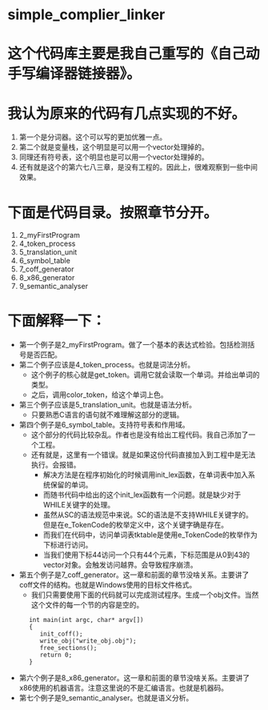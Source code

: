 # simple_complier_linker

# 这个代码库主要是我自己重写的《自己动手写编译器链接器》。
# 我认为原来的代码有几点实现的不好。
1.  第一个是分词器。这个可以写的更加优雅一点。
2.  第二个就是变量栈，这个明显是可以用一个vector<string>处理掉的。
3.  同理还有符号表，这个明显也是可以用一个vector<Symbol>处理掉的。
4.  还有就是这个的第六七八三章，是没有工程的。因此上，很难观察到一些中间效果。

# 下面是代码目录。按照章节分开。
1. 2_myFirstProgram
2. 4_token_process
3. 5_translation_unit
4. 6_symbol_table
5. 7_coff_generator
6. 8_x86_generator
7. 9_semantic_analyser

# 下面解释一下：
*  第一个例子是2_myFirstProgram。做了一个基本的表达式检验。包括检测括号是否匹配。
*  第二个例子应该是4_token_process。也就是词法分析。
   - 这个例子的核心就是get_token。调用它就会读取一个单词。并给出单词的类型。
   - 之后，调用color_token，给这个单词上色。
* 第三个例子应该是5_translation_unit。也就是语法分析。
   - 只要熟悉C语言的语句就不难理解这部分的逻辑。
* 第四个例子是6_symbol_table。支持符号表和作用域。
   - 这个部分的代码比较杂乱。作者也是没有给出工程代码。我自己添加了一个工程。
   - 还有就是，这里有一个错误。就是如果这份代码直接加入到工程中是无法执行。会报错。
     - 解决方法是在程序初始化的时候调用init_lex函数，在单词表中加入系统保留的单词。
     - 而随书代码中给出的这个init_lex函数有一个问题。就是缺少对于WHILE关键字的处理。
     - 虽然从SC的语法规范中来说。SC的语法是不支持WHILE关键字的。但是在e_TokenCode的枚举定义中，这个关键字确是存在。
     - 而我们在代码中，访问单词表tktable是使用e_TokenCode的枚举作为下标进行访问。
     - 当我们使用下标44访问一个只有44个元素，下标范围是从0到43的vector对象。会触发访问越界。会导致程序崩溃。
* 第五个例子是7_coff_generator。这一章和前面的章节没啥关系。主要讲了coff文件的结构。也就是Windows使用的目标文件格式。
     - 我们只需要使用下面的代码就可以完成测试程序。生成一个obj文件。当然这个文件的每一个节的内容是空的。
```
      int main(int argc, char* argv[])
      {
         init_coff();
         write_obj("write_obj.obj"); 
         free_sections();
         return 0;
      }
```
* 第六个例子是8_x86_generator。这一章和前面的章节没啥关系。主要讲了x86使用的机器语言。注意这里说的不是汇编语言。也就是机器码。
* 第七个例子是9_semantic_analyser。也就是语义分析。


